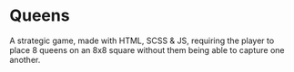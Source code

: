 # Queens

A strategic game, made with HTML, SCSS & JS, requiring the player to place 8 queens on an 8x8 square without them being able to capture one another.
